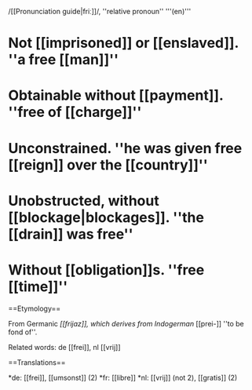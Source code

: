/[[Pronunciation guide|friː]]/, ''relative pronoun'' '''(en)'''

# Not [[imprisoned]] or [[enslaved]]. ''a free [[man]]''
# Obtainable without [[payment]]. ''free of [[charge]]''
# Unconstrained. ''he was given free [[reign]] over the [[country]]''
# Unobstructed, without [[blockage|blockages]]. ''the [[drain]] was free''
# Without [[obligation]]s. ''free [[time]]''

==Etymology==

From Germanic <sup>*</sup>[[frijaz]], which derives from Indogerman <sup>*</sup>[[prei-]] ''to be fond of''.

Related words: de [[frei]], nl [[vrij]]

==Translations==

*de: [[frei]], [[umsonst]] (2)
*fr: [[libre]]
*nl: [[vrij]] (not 2), [[gratis]] (2)